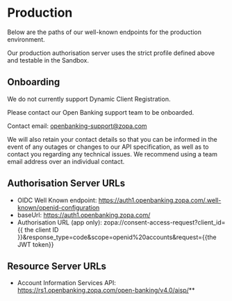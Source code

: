 # Production

Below are the paths of our well-known endpoints for the production environment.

Our production authorisation server uses the strict profile defined above and testable in the Sandbox.

## Onboarding
We do not currently support Dynamic Client Registration.

Please contact our Open Banking support team to be onboarded.

Contact email: openbanking-support@zopa.com

We will also retain your contact details so that you can be informed in the event of any outages or changes to our API specification, as well as to contact you regarding any technical issues. We recommend using a team email address over an individual contact.

## Authorisation Server URLs
- OIDC Well Known endpoint: https://auth1.openbanking.zopa.com/.well-known/openid-configuration
- baseUrl: https://auth1.openbanking.zopa.com/
- Authorisation URL (app only): zopa://consent-access-request?client_id={{ the client ID }}&response_type=code&scope=openid%20accounts&request={{the JWT token}}

## Resource Server URLs
- Account Information Services API: https://rs1.openbanking.zopa.com/open-banking/v4.0/aisp/**
